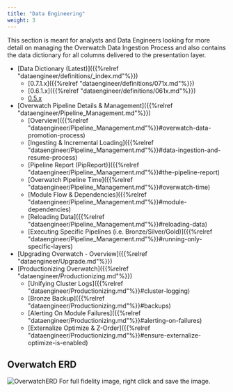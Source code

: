 ```yaml
---
title: "Data Engineering"
weight: 3
---
```


This section is meant for analysts and Data Engineers looking for more detail on managing the Overwatch 
Data Ingestion Process and also contains the data dictionary for all columns delivered to the presentation layer.

* [Data Dictionary (Latest)]({{%relref "dataengineer/definitions/_index.md"%}})
    * [0.7.1.x]({{%relref "dataengineer/definitions/071x.md"%}})
    * [0.6.1.x]({{%relref "dataengineer/definitions/061x.md"%}})
    * [0.5.x](/images/_index/Overwatch_Gold_05x.png)
* [Overwatch Pipeline Details & Management]({{%relref "dataengineer/Pipeline_Management.md"%}})
  * [Overview]({{%relref "dataengineer/Pipeline_Management.md"%}}#overwatch-data-promotion-process)
  * [Ingesting & Incremental Loading]({{%relref "dataengineer/Pipeline_Management.md"%}}#data-ingestion-and-resume-process)
  * [Pipeline Report (PipReport)]({{%relref "dataengineer/Pipeline_Management.md"%}}#the-pipeline-report)
  * [Overwatch Pipeline Time]({{%relref "dataengineer/Pipeline_Management.md"%}}#overwatch-time)
  * [Module Flow & Dependencies]({{%relref "dataengineer/Pipeline_Management.md"%}}#module-dependencies)
  * [Reloading Data]({{%relref "dataengineer/Pipeline_Management.md"%}}#reloading-data)
  * [Executing Specific Pipelines (i.e. Bronze/Silver/Gold)]({{%relref "dataengineer/Pipeline_Management.md"%}}#running-only-specific-layers)
* [Upgrading Overwatch - Overview]({{%relref "dataengineer/Upgrade.md"%}})
* [Productionizing Overwatch]({{%relref "dataengineer/Productionizing.md"%}})
  * [Unifying Cluster Logs]({{%relref "dataengineer/Productionizing.md"%}}#cluster-logging)
  * [Bronze Backup]({{%relref "dataengineer/Productionizing.md"%}}#backups)
  * [Alerting On Module Failures]({{%relref "dataengineer/Productionizing.md"%}}#alerting-on-failures)
  * [Externalize Optimize & Z-Order]({{%relref "dataengineer/Productionizing.md"%}}#ensure-externalize-optimize-is-enabled)


## Overwatch ERD
![OverwatchERD](/images/_index/Overwatch_Gold_072x.png)
For full fidelity image, right click and save the image.